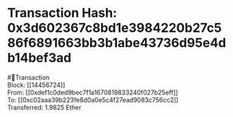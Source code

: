 
Transaction Hash: 0x3d602367c8bd1e3984220b27c586f6891663bb3b1abe43736d95e4db14bef3ad
====================================================================================
  
#💸Transaction  
Block: [[14456724]]  
From: [[0xdef1c0ded9bec7f1a1670819833240f027b25eff]]  
To: [[0xc02aaa39b223fe8d0a0e5c4f27ead9083c756cc2]]  
Transferred: 1.9825 Ether